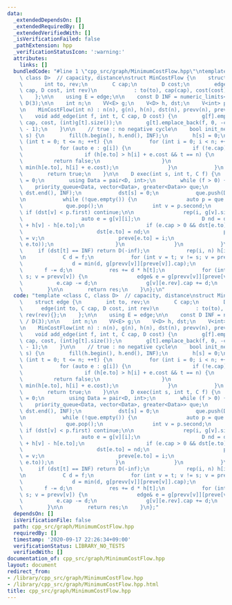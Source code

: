 ```yaml
---
data:
  _extendedDependsOn: []
  _extendedRequiredBy: []
  _extendedVerifiedWith: []
  _isVerificationFailed: false
  _pathExtension: hpp
  _verificationStatusIcon: ':warning:'
  attributes:
    links: []
  bundledCode: "#line 1 \"cpp_src/graph/MinimumCostFlow.hpp\"\ntemplate <class C,\
    \ class D>  // capacity, distance\nstruct MinCostFlow {\n    struct edge {\n \
    \       int to, rev;\n        C cap;\n        D cost;\n        edge(int to, C\
    \ cap, D cost, int rev)\n            : to(to), cap(cap), cost(cost), rev(rev){};\n\
    \    };\n\n    using E = edge;\n\n    const D INF = numeric_limits<D>::max() /\
    \ D(3);\n\n    int n;\n    VV<E> g;\n    V<D> h, dst;\n    V<int> prevv, preve;\n\
    \n    MinCostFlow(int n) : n(n), g(n), h(n), dst(n), prevv(n), preve(n) {}\n\n\
    \    void add_edge(int f, int t, C cap, D cost) {\n        g[f].emplace_back(t,\
    \ cap, cost, (int)g[t].size());\n        g[t].emplace_back(f, 0, -cost, (int)g[f].size()\
    \ - 1);\n    }\n\n    // true : no negative cycle\n    bool init_negative(int\
    \ s) {\n        fill(h.begin(), h.end(), INF);\n        h[s] = 0;\n        for\
    \ (int t = 0; t <= n; ++t) {\n            for (int i = 0; i < n; ++i) {\n    \
    \            for (auto e : g[i]) {\n                    if (!e.cap) continue;\n\
    \                    if (h[e.to] > h[i] + e.cost && t == n) {\n              \
    \          return false;\n                    }\n                    h[e.to] =\
    \ min(h[e.to], h[i] + e.cost);\n                }\n            }\n        }\n\
    \        return true;\n    }\n\n    D exec(int s, int t, C f) {\n        D res\
    \ = 0;\n        using Data = pair<D, int>;\n        while (f > 0) {\n        \
    \    priority_queue<Data, vector<Data>, greater<Data>> que;\n            fill(dst.begin(),\
    \ dst.end(), INF);\n            dst[s] = 0;\n            que.push(Data(0, s));\n\
    \n            while (!que.empty()) {\n                auto p = que.top();\n  \
    \              que.pop();\n                int v = p.second;\n               \
    \ if (dst[v] < p.first) continue;\n\n                rep(i, g[v].size()) {\n \
    \                   auto e = g[v][i];\n                    D nd = dst[v] + e.cost\
    \ + h[v] - h[e.to];\n                    if (e.cap > 0 && dst[e.to] > nd) {\n\
    \                        dst[e.to] = nd;\n                        prevv[e.to]\
    \ = v;\n                        preve[e.to] = i;\n                        que.push(Data(dst[e.to],\
    \ e.to));\n                    }\n                }\n            }\n\n       \
    \     if (dst[t] == INF) return D(-inf);\n            rep(i, n) h[i] += dst[i];\n\
    \n            C d = f;\n            for (int v = t; v != s; v = prevv[v]) {\n\
    \                d = min(d, g[prevv[v]][preve[v]].cap);\n            }\n     \
    \       f -= d;\n            res += d * h[t];\n            for (int v = t; v !=\
    \ s; v = prevv[v]) {\n                edge& e = g[prevv[v]][preve[v]];\n     \
    \           e.cap -= d;\n                g[v][e.rev].cap += d;\n            }\n\
    \        }\n\n        return res;\n    }\n};\n"
  code: "template <class C, class D>  // capacity, distance\nstruct MinCostFlow {\n\
    \    struct edge {\n        int to, rev;\n        C cap;\n        D cost;\n  \
    \      edge(int to, C cap, D cost, int rev)\n            : to(to), cap(cap), cost(cost),\
    \ rev(rev){};\n    };\n\n    using E = edge;\n\n    const D INF = numeric_limits<D>::max()\
    \ / D(3);\n\n    int n;\n    VV<E> g;\n    V<D> h, dst;\n    V<int> prevv, preve;\n\
    \n    MinCostFlow(int n) : n(n), g(n), h(n), dst(n), prevv(n), preve(n) {}\n\n\
    \    void add_edge(int f, int t, C cap, D cost) {\n        g[f].emplace_back(t,\
    \ cap, cost, (int)g[t].size());\n        g[t].emplace_back(f, 0, -cost, (int)g[f].size()\
    \ - 1);\n    }\n\n    // true : no negative cycle\n    bool init_negative(int\
    \ s) {\n        fill(h.begin(), h.end(), INF);\n        h[s] = 0;\n        for\
    \ (int t = 0; t <= n; ++t) {\n            for (int i = 0; i < n; ++i) {\n    \
    \            for (auto e : g[i]) {\n                    if (!e.cap) continue;\n\
    \                    if (h[e.to] > h[i] + e.cost && t == n) {\n              \
    \          return false;\n                    }\n                    h[e.to] =\
    \ min(h[e.to], h[i] + e.cost);\n                }\n            }\n        }\n\
    \        return true;\n    }\n\n    D exec(int s, int t, C f) {\n        D res\
    \ = 0;\n        using Data = pair<D, int>;\n        while (f > 0) {\n        \
    \    priority_queue<Data, vector<Data>, greater<Data>> que;\n            fill(dst.begin(),\
    \ dst.end(), INF);\n            dst[s] = 0;\n            que.push(Data(0, s));\n\
    \n            while (!que.empty()) {\n                auto p = que.top();\n  \
    \              que.pop();\n                int v = p.second;\n               \
    \ if (dst[v] < p.first) continue;\n\n                rep(i, g[v].size()) {\n \
    \                   auto e = g[v][i];\n                    D nd = dst[v] + e.cost\
    \ + h[v] - h[e.to];\n                    if (e.cap > 0 && dst[e.to] > nd) {\n\
    \                        dst[e.to] = nd;\n                        prevv[e.to]\
    \ = v;\n                        preve[e.to] = i;\n                        que.push(Data(dst[e.to],\
    \ e.to));\n                    }\n                }\n            }\n\n       \
    \     if (dst[t] == INF) return D(-inf);\n            rep(i, n) h[i] += dst[i];\n\
    \n            C d = f;\n            for (int v = t; v != s; v = prevv[v]) {\n\
    \                d = min(d, g[prevv[v]][preve[v]].cap);\n            }\n     \
    \       f -= d;\n            res += d * h[t];\n            for (int v = t; v !=\
    \ s; v = prevv[v]) {\n                edge& e = g[prevv[v]][preve[v]];\n     \
    \           e.cap -= d;\n                g[v][e.rev].cap += d;\n            }\n\
    \        }\n\n        return res;\n    }\n};"
  dependsOn: []
  isVerificationFile: false
  path: cpp_src/graph/MinimumCostFlow.hpp
  requiredBy: []
  timestamp: '2020-09-17 22:26:34+09:00'
  verificationStatus: LIBRARY_NO_TESTS
  verifiedWith: []
documentation_of: cpp_src/graph/MinimumCostFlow.hpp
layout: document
redirect_from:
- /library/cpp_src/graph/MinimumCostFlow.hpp
- /library/cpp_src/graph/MinimumCostFlow.hpp.html
title: cpp_src/graph/MinimumCostFlow.hpp
---
```


